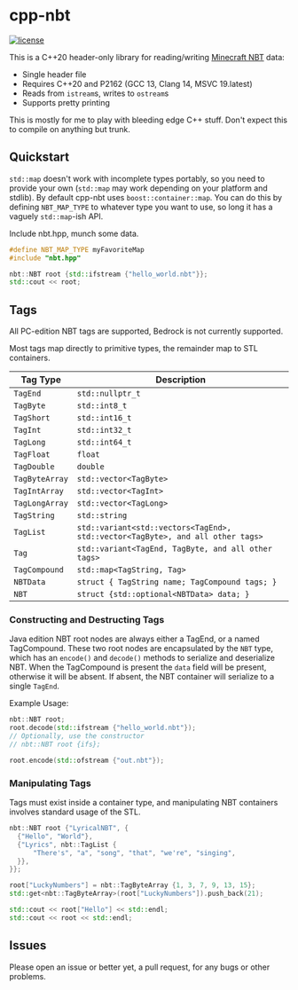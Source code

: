 # cpp-nbt

[![license](https://img.shields.io/badge/license-zlib-lightgrey.svg)](https://en.wikipedia.org/wiki/Zlib_License)


This is a C++20 header-only library for reading/writing
[Minecraft NBT](https://wiki.vg/NBT) data:
* Single header file
* Requires C++20 and P2162 (GCC 13, Clang 14, MSVC 19.latest)
* Reads from `istream`s, writes to `ostream`s
* Supports pretty printing

This is mostly for me to play with bleeding edge C++ stuff. Don't expect
this to compile on anything but trunk.

## Quickstart

`std::map` doesn't work with incomplete types portably, so you need to provide
your own (`std::map` may work depending on your platform and stdlib). By
default cpp-nbt uses `boost::container::map`. You can do this by defining
`NBT_MAP_TYPE` to whatever type you want to use, so long it has a vaguely
`std::map`-ish API.

Include nbt.hpp, munch some data.

```cpp
#define NBT_MAP_TYPE myFavoriteMap
#include "nbt.hpp"

nbt::NBT root {std::ifstream {"hello_world.nbt"}};
std::cout << root;
```

## Tags

All PC-edition NBT tags are supported, Bedrock is not currently supported.

Most tags map directly to primitive types, the remainder map to STL containers.

| Tag Type | Description |
| --- | --- |
| `TagEnd` | `std::nullptr_t` |
| `TagByte` | `std::int8_t` |
| `TagShort` | `std::int16_t` |
| `TagInt` | `std::int32_t` |
| `TagLong` | `std::int64_t` |
| `TagFloat` | `float` |
| `TagDouble` | `double` |
| `TagByteArray` | `std::vector<TagByte>` |
| `TagIntArray` | `std::vector<TagInt>` |
| `TagLongArray` | `std::vector<TagLong>` |
| `TagString` | `std::string` |
| `TagList` | `std::variant<std::vectors<TagEnd>, std::vector<TagByte>, and all other tags>` |
| `Tag` | `std::variant<TagEnd, TagByte, and all other tags>` |
| `TagCompound` | `std::map<TagString, Tag>`|
| `NBTData` | `struct { TagString name; TagCompound tags; }` |
| `NBT` | `struct {std::optional<NBTData> data; }` |


### Constructing and Destructing Tags

Java edition NBT root nodes are always either a TagEnd, or a named TagCompound.
These two root nodes are encapsulated by the `NBT` type, which has an
`encode()` and `decode()` methods to serialize and deserialize NBT. When
the TagCompound is present the `data` field will be present, otherwise it
will be absent. If absent, the NBT container will serialize to a single `TagEnd`.

Example Usage:
```cpp
nbt::NBT root;
root.decode(std::ifstream {"hello_world.nbt"});
// Optionally, use the constructor
// nbt::NBT root {ifs};

root.encode(std::ofstream {"out.nbt"});
```

### Manipulating Tags

Tags must exist inside a container type, and manipulating NBT containers
involves standard usage of the STL.

```cpp
nbt::NBT root {"LyricalNBT", {
  {"Hello", "World"},
  {"Lyrics", nbt::TagList {
      "There's", "a", "song", "that", "we're", "singing",
  }},
}};

root["LuckyNumbers"] = nbt::TagByteArray {1, 3, 7, 9, 13, 15};
std::get<nbt::TagByteArray>(root["LuckyNumbers"]).push_back(21);

std::cout << root["Hello"] << std::endl;
std::cout << root << std::endl;
```


## Issues

Please open an issue or better yet, a pull request, for any bugs or other
problems.
